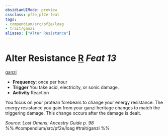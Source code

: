 ```yaml
---
obsidianUIMode: preview
cssclass: pf2e,pf2e-feat
tags:
- compendium/src/pf2e/loag
- trait/ganzi
aliases: ["Alter Resistance"]
---
```

# Alter Resistance  [R](rules/core-rulebook/chapter-9-playing-the-game.md#Actions "Reaction") *Feat 13*  
[ganzi](rules/traits/ganzi-loag.md "Ganzi Ancestry & Heritage Trait")  

- **Frequency**: once per hour
- **Trigger** You take acid, electricity, or sonic damage.
- **Activity** Reaction

You focus on your protean forebears to change your energy resistance. The energy resistance you gain from your ganzi heritage changes to match the triggering damage. This change occurs after the damage is dealt.

*Source: Lost Omens: Ancestry Guide p. 98*  
%% #compendium/src/pf2e/loag #trait/ganzi %%